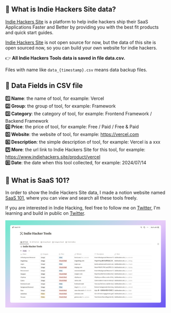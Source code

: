
## 🚀 What is Indie Hackers Site data? 

[Indie Hackers Site](https://www.indiehackers.site) is a platform to help indie hackers ship their SaaS Applications Faster and Better by providing you with the best fit products and quick start guides.

[Indie Hackers Site](https://www.indiehackers.site) is not open source for now, but the data of this site is open sourced now, so you can build your own website for indie hackers.

👉 **All Indie Hackers Tools data is saved in file data.csv.**

Files with name like `data_{timestamp}.csv` means data backup files.

## 📂 Data Fields in CSV file 

**1️⃣ Name**: the name of tool, for example: Vercel  
**2️⃣ Group**: the group of tool, for example: Framework  
**3️⃣ Category**: the category of tool, for example: Frontend Framework / Backend Framework  
**4️⃣ Price**: the price of tool, for example: Free / Paid / Free & Paid  
**5️⃣ Website**: the website of tool, for example: https://vercel.com  
**6️⃣ Description**: the simple description of tool, for example: Vercel is a xxx  
**7️⃣ More**: the url link to Indie Hackers Site for this tool, for example: https://www.indiehackers.site/product/vercel  
**8️⃣ Date**: the date when this tool collected, for example: 2024/07/14

## 🌟 What is SaaS 101?

In order to show the Indie Hackers Site data, I made a notion website named [SaaS 101](https://saas101.notion.site/SaaS-101-d2ae31346a834beea6f458006fc8969e?pvs=4), where you can view and search all these tools freely.

If you are interested in Indie Hacking, feel free to follow me on [Twitter](https://x.com/javayhu), I'm learning and build in public on [Twitter](https://x.com/javayhu).

![screenshot](screenshot.png)
